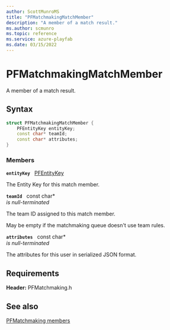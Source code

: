 ```yaml
---
author: ScottMunroMS
title: "PFMatchmakingMatchMember"
description: "A member of a match result."
ms.author: scmunro
ms.topic: reference
ms.service: azure-playfab
ms.date: 03/15/2022
---
```


# PFMatchmakingMatchMember  

A member of a match result.  

## Syntax  
  
```cpp
struct PFMatchmakingMatchMember {  
    PFEntityKey entityKey;  
    const char* teamId;  
    const char* attributes;  
}  
```
  
### Members  
  
**`entityKey`** &nbsp; [PFEntityKey](../../pfmultiplayer/pfentitykey_clientsdk.md)  
  
The Entity Key for this match member.
  
**`teamId`** &nbsp; const char*  
*is null-terminated*  
  
The team ID assigned to this match member.
  
May be empty if the matchmaking queue doesn't use team rules.
  
**`attributes`** &nbsp; const char*  
*is null-terminated*  
  
The attributes for this user in serialized JSON format.
  
  
## Requirements  
  
**Header:** PFMatchmaking.h
  
## See also  
[PFMatchmaking members](../pfmatchmaking_members.md)  

  
  
